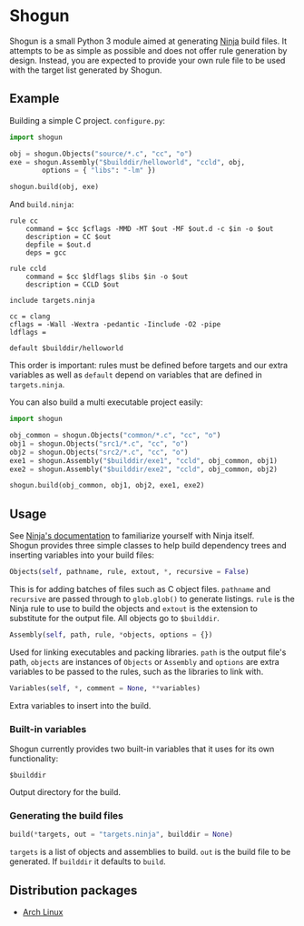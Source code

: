 # Shogun
Shogun is a small Python 3 module aimed at generating
[Ninja](https://ninja-build.org/) build files.
It attempts to be as simple as possible and does not offer rule generation by
design. Instead, you are expected to provide your own rule file to be used with
the target list generated by Shogun.

## Example
Building a simple C project. `configure.py`:
```python
import shogun

obj = shogun.Objects("source/*.c", "cc", "o")
exe = shogun.Assembly("$builddir/helloworld", "ccld", obj,
        options = { "libs": "-lm" })

shogun.build(obj, exe)
```

And `build.ninja`:
```ninja
rule cc
    command = $cc $cflags -MMD -MT $out -MF $out.d -c $in -o $out
    description = CC $out
    depfile = $out.d
    deps = gcc

rule ccld
    command = $cc $ldflags $libs $in -o $out
    description = CCLD $out

include targets.ninja

cc = clang
cflags = -Wall -Wextra -pedantic -Iinclude -O2 -pipe
ldflags =

default $builddir/helloworld
```
This order is important: rules must be defined before targets and our extra
variables as well as `default` depend on variables that are defined in
`targets.ninja`.  

You can also build a multi executable project easily:
```python
import shogun

obj_common = shogun.Objects("common/*.c", "cc", "o")
obj1 = shogun.Objects("src1/*.c", "cc", "o")
obj2 = shogun.Objects("src2/*.c", "cc", "o")
exe1 = shogun.Assembly("$builddir/exe1", "ccld", obj_common, obj1)
exe2 = shogun.Assembly("$builddir/exe2", "ccld", obj_common, obj2)

shogun.build(obj_common, obj1, obj2, exe1, exe2)
```

## Usage
See [Ninja's documentation](https://ninja-build.org/manual.html) to familiarize
yourself with Ninja itself.  
Shogun provides three simple classes to help build dependency trees and
inserting variables into your build files:

```python
Objects(self, pathname, rule, extout, *, recursive = False)
```
This is for adding batches of files such as C object files.  `pathname` and
`recursive` are passed through to `glob.glob()` to generate listings. `rule` is
the Ninja rule to use to build the objects and `extout` is the extension to
substitute for the output file. All objects go to `$builddir`.

```python
Assembly(self, path, rule, *objects, options = {})
```
Used for linking executables and packing libraries. `path` is the output file's
path, `objects` are instances of `Objects` or `Assembly` and `options` are extra
variables to be passed to the rules, such as the libraries to link with.

```python
Variables(self, *, comment = None, **variables)
```
Extra variables to insert into the build.

### Built-in variables
Shogun currently provides two built-in variables that it uses for its own
functionality:

```
$builddir
```
Output directory for the build.

### Generating the build files
```python
build(*targets, out = "targets.ninja", builddir = None)
```
`targets` is a list of objects and assemblies to build. `out` is the build file
to be generated. If `builddir` it defaults to `build`.

## Distribution packages
- [Arch Linux](https://aur.archlinux.org/packages/python-shogun/)
